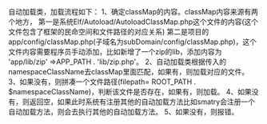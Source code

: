 


自动加载类，加载流程如下：
1、确定classMap的内容。classMap内容来源有两个地方，
	第一是系统Elf/Autoload/AutoloadClassMap.php这个文件的内容(这个文件包含了框架的民命空间和文件路径的对应关系)
	第二是项目的app/config/classMap.php(子域名为subDomain/config/classMap.php)，这个文件内容需要程序员手动添加，比如新增了一个zip的lib，添加内容为 'app/lib/zip' =>APP_PATH . 'lib/zip.php'。
2、自动加载类根据传入的namespaceClassName去classMap里面匹配，如果有，则加载对应的文件。
3、如果没有，则拼凑一个文件路径(filepath= ROOT_PATH . $namespaceClassName)，判断该文件是否存在，如果有，则加载。
4、如果没有，则返回空，如果此时系统有注册其他的自动加载方法比如smatry会注册一个自动加载方法，则会去执行其他的自动加载方法。
5、如果没有，则报错。


